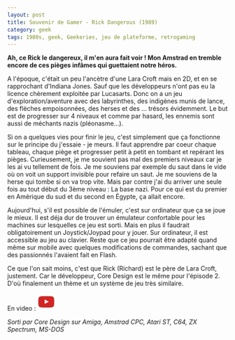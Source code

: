 ```yaml
---
layout: post
title: Souvenir de Gamer - Rick Dangerous (1989)
category: geek
tags: 1980s, geek, Geekeries, jeu de plateforme, retrogaming
---
```

**Ah, ce Rick le dangereux, il m'en aura fait voir ! Mon Amstrad en tremble encore de ces pièges infâmes qui guettaient notre héros.**

A l'époque, c'était un peu l'ancètre d'une Lara Croft mais en 2D, et en se rapprochant d'Indiana Jones. Sauf que les développeurs n'ont pas eu la licence chèrement exploitée par Lucasarts. Donc on a un jeu d'exploration/aventure avec des labyrinthes, des indigènes munis de lance, des flèches empoisonnées, des herses et des ... trésors évidemment. Le but est de progresser sur 4 niveaux et comme par hasard, les ennemis sont aussi de méchants nazis (pléonasme...).

Si on a quelques vies pour finir le jeu, c'est simplement que ça fonctionne sur le principe du j'essaie - je meurs. Il faut apprendre par coeur chaque tableau, chaque piège et progresser petit à petit en tombant et repérant les pièges. Curieusement, je me souvient pas mal des premiers niveaux car je les ai vu tellement de fois. Je me souviens par exemple du saut dans le vide où on voit un support invisible pour refaire un saut. Je me souviens de la herse qui tombe si on va trop vite. Mais par contre j'ai du arriver une seule fois au tout début du 3ème niveau : La base nazi. Pour ce qui est du premier en Amérique du sud et du second en Égypte, ça allait encore.

Aujourd'hui, s'il est possible de l'émuler, c'est sur ordinateur que ça se joue le mieux. Il est déja dur de trouver un émulateur confortable pour les machines sur lesquelles ce jeu est sorti. Mais en plus il faudrait obligatoirement un Joystick/Joypad pour y jouer. Sur ordinateur, il est accessible au jeu au clavier. Reste que ce jeu pourrait être adapté quand même sur mobile avec quelques modifications de commandes, sachant que des passionnés l'avaient fait en Flash.

Ce que l'on sait moins, c'est que Rick (Richard) est le père de Lara Croft, justement. Car le développeur, Core Design est le même pour l'épisode 2. D'où finalement un thème et un système de jeu très similaire.

En video : [![video](/images/youtube.png)](https://www.youtube.com/watch?v=Qk3OI3um2jA)

*Sorti par Core Design sur Amiga, Amstrad CPC, Atari ST, C64, ZX Spectrum, MS-DOS* 
